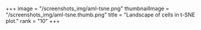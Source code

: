 +++
image =  "/screenshots_img/aml-tsne.png"
thumbnailImage = "/screenshots_img/aml-tsne.thumb.png"
title = "Landscape of cells in t-SNE plot."
rank = "10"
+++